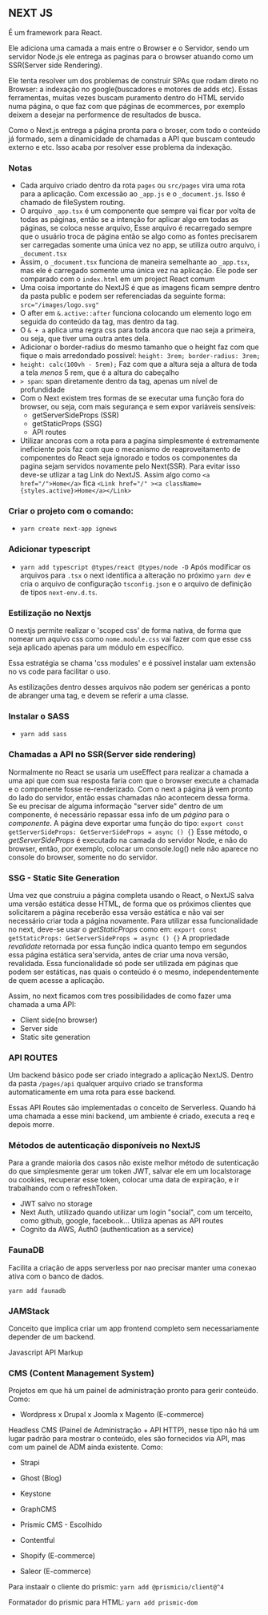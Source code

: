 ## NEXT JS

É um framework para React.

Ele adiciona uma camada a mais entre o Browser e o Servidor, sendo um servidor Node.js ele entrega as paginas para o browser atuando como um SSR(Server side Rendering).

Ele tenta resolver um dos problemas de construir SPAs que rodam direto no Browser: a indexação no google(buscadores e motores de adds etc). Essas ferramentas, muitas vezes buscam puramento dentro do HTML servido numa página, o que faz com que páginas de ecommerces, por exemplo deixem a desejar na performence de resultados de busca.

Como o Next.js entrega a página pronta para o broser, com todo o conteúdo já formado, sem a dinamicidade de chamadas a API que buscam conteudo externo e etc. Isso acaba por resolver esse problema da indexação.

### Notas

- Cada arquivo criado dentro da rota `pages` ou `src/pages` vira uma rota para a aplicação. Com excessão ao `_app.js` e o `_document.js`. Isso é chamado de fileSystem routing.
- O arquivo `_app.tsx` é um componente que sempre vai ficar por volta de todas as páginas, então se a intenção for aplicar algo em todas as páginas, se coloca nesse arquivo, Esse arquivo é recarregado sempre que o usuário troca de página então se algo como as fontes precisarem ser carregadas somente uma única vez no app, se utiliza outro arquivo, i `_document.tsx`
- Assim, o `_document.tsx` funciona de maneira semelhante ao `_app.tsx`, mas ele é carregado somente uma única vez na aplicação. Ele pode ser comparado com o `index.html` em um project React comum
- Uma coisa importante do NextJS é que as imagens ficam sempre dentro da pasta public e podem ser referenciadas da seguinte forma: `src="/images/logo.svg"`
- O after em `&.active::after` funciona colocando um elemento logo em seguida do conteúdo da tag, mas dentro da tag.
- O `& + a` aplica uma regra css para toda ancora que nao seja a primeira, ou seja, que tiver uma outra antes dela.
- Adicionar o border-radius do mesmo tamanho que o height faz com que fique o mais arredondado possivel: `height: 3rem; border-radius: 3rem;`
- `height: calc(100vh - 5rem);` Faz com que a altura seja a altura de toda a tela *menos* 5 rem, que é a altura do cabeçalho
- `> span`: span diretamente dentro da tag, apenas um nível de profundidade
- Com o Next existem tres formas de se executar uma função fora do browser, ou seja, com mais segurança e sem expor variáveis sensíveis:
  - getServerSideProps (SSR)
  - getStaticProps (SSG)
  - API routes
- Utilizar ancoras com a rota para a pagina simplesmente é extremamente ineficiente pois faz com que o mecanismo de reaproveitamento de componentes do React seja ignorado e todos os componentes da pagina sejam servidos novamente pelo Next(SSR). Para evitar isso deve-se utlizar a tag Link do NextJS. Assim algo como `<a href="/">Home</a>` fica `<Link href="/" ><a className={styles.active}>Home</a></Link>`

### Criar o projeto com o comando:

- `yarn create next-app ignews`

### Adicionar typescript

- `yarn add typescript @types/react @types/node -D`
Após modificar os arquivos para `.tsx` o next identifica a alteração no próximo `yarn dev` e cria o arquivo de configuração `tsconfig.json` e o arquivo de definição de tipos `next-env.d.ts`.

### Estilização no Nextjs

O nextjs permite realizar o 'scoped css' de forma nativa, de forma que nomear um aquivo css como `nome.module.css` vai fazer com que esse css seja aplicado apenas para um módulo em específico.

Essa estratégia se chama 'css modules' e é possivel instalar uam extensão no vs code para facilitar o uso.

As estilizações dentro desses arquivos não podem ser genéricas a ponto de abranger uma tag, e devem se referir a uma classe.

### Instalar o SASS
- `yarn add sass`

### Chamadas a API no SSR(Server side rendering)
Normalmente no React se usaria um useEffect para realizar a chamada a uma api que com sua resposta faria com que o browser execute a chamada e o componente fosse re-renderizado. 
Com o next a página já vem pronto do lado do servidor, então essas chamadas não acontecem dessa forma.
Se eu precisar de alguma informação "server side" dentro de um componente, é necessário repassar essa info de um *página* para o *componente*.
A página deve exportar uma função do tipo:
`export const getServerSideProps: GetServerSideProps = async () {}`
Esse método, o *getServerSideProps* é executado na camada do servidor Node, e não do browser, então, por exemplo, colocar um console.log() nele não aparece no console do browser, somente no do servidor.

### SSG - Static Site Generation
Uma vez que construiu a página completa usando o React, o NextJS salva uma versão estática desse HTML, de forma que os próximos clientes que solicitarem a página receberão essa versão estática e não vai ser necessário criar toda a página novamente.
Para utilizar essa funcionalidade no next, deve-se usar o *getStaticProps* como em:
`export const getStaticProps: GetServerSideProps = async () {}`
A propriedade *revalidate* retornada por essa função indica quanto tempo em segundos essa página estática sera'servida, antes de criar uma nova versão, revalidada.
Essa funcionalidade só pode ser utilizada em páginas que podem ser estáticas, nas quais o conteúdo é o mesmo, independentemente de quem acesse a aplicação.

Assim, no next ficamos com tres possibilidades de como fazer uma chamada a uma API:
- Client side(no browser)
- Server side
- Static site generation

### API ROUTES
Um backend básico pode ser criado integrado a aplicação NextJS.
Dentro da pasta `/pages/api` qualquer arquivo criado se transforma automaticamente em uma rota para esse backend.

Essas API Routes são implementadas o conceito de Serverless.
Quando há uma chamada a esse mini backend, um ambiente é criado, executa a req e depois morre.


### Métodos de autenticação disponíveis no NextJS
Para a grande maioria dos casos não existe melhor método de sutenticação do que simplesmente gerar um token JWT, salvar ele em um localstorage ou cookies, recuperar esse token, colocar uma data de expiração, e ir trabalhando com o refreshToken.

- JWT salvo no storage
- Next Auth, utilizado quando utilizar um login "social", com um terceito, como github, google, facebook... Utiliza apenas as API routes
-  Cognito da AWS, Auth0 (authentication as a service)

### FaunaDB
Facilita a criação de apps serverless por nao precisar manter uma conexao ativa com o banco de dados.

`yarn add faunadb`

### JAMStack
Conceito que implica criar um app frontend completo sem necessariamente depender de um backend.

Javascript API Markup

### CMS (Content Management System)
Projetos em que há um painel de administração pronto para gerir conteúdo.
Como:
- Wordpress
x Drupal
x Joomla
x Magento (E-commerce)

Headless CMS (Painel de Administração + API HTTP), nesse tipo não há um lugar padrão para mostrar o conteúdo, eles são fornecidos via API, mas com um painel de ADM ainda existente.
Como:
- Strapi
- Ghost (Blog)
- Keystone
  
- GraphCMS
- Prismic CMS - Escolhido
- Contentful
  
- Shopify (E-commerce)
- Saleor (E-commerce)

Para instaalr o cliente do prismic:
`yarn add @prismicio/client@^4`

Formatador do prismic para HTML:
`yarn add prismic-dom`